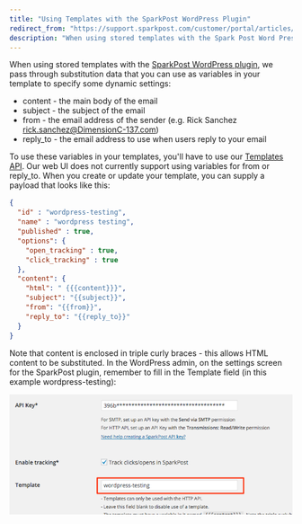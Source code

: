 ```yaml
---
title: "Using Templates with the SparkPost WordPress Plugin"
redirect_from: "https://support.sparkpost.com/customer/portal/articles/2409547-using-templates-with-the-sparkpost-wordpress-plugin"
description: "When using stored templates with the Spark Post Word Press plugin we pass through substitution data that you can use as variables in your template to specify some dynamic settings content the main body of the email subject the subject of the email from the email address of the sender..."
---
```


When using stored templates with the [SparkPost WordPress plugin](https://wordpress.org/plugins/sparkpost/), we pass through substitution data that you can use as variables in your template to specify some dynamic settings: 

* content - the main body of the email
* subject - the subject of the email
* from - the email address of the sender (e.g. Rick Sanchez <rick.sanchez@DimensionC-137.com>)
* reply_to - the email address to use when users reply to your email

To use these variables in your templates, you'll have to use our [Templates API](https://developers.sparkpost.com/api/#/reference/templates). Our web UI does not currently support using variables for from or reply_to. When you create or update your template, you can supply a payload that looks like this:

```json
{
  "id" : "wordpress-testing",
  "name" : "wordpress testing",
  "published" : true,
  "options": {
    "open_tracking" : true,
    "click_tracking" : true
  },
  "content": {
    "html": " {{{content}}}",
    "subject": "{{subject}}",
    "from": "{{from}}",
    "reply_to": "{{reply_to}}"
  }
}
```

Note that content is enclosed in triple curly braces - this allows HTML content to be substituted. In the WordPress admin, on the settings screen for the SparkPost plugin, remember to fill in the Template field (in this example wordpress-testing):

![](media/using-templates-sparkpost-wordpress/wordpress_templates_screenshot_original.png)